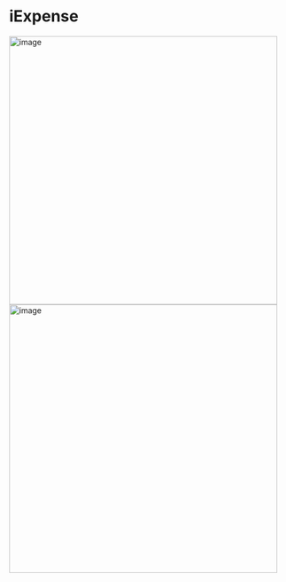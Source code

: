 # iExpense
<img width="484" alt="image" src="https://github.com/guraygul/iExpense/assets/58820744/004e551d-f0f3-411d-a388-1915dec82a76">
<img width="484" alt="image" src="https://github.com/guraygul/iExpense/assets/58820744/e564694c-748c-4de3-ad7a-0e79b172beee">

